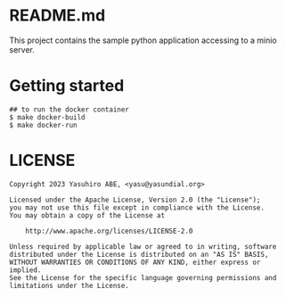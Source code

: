 # README.md

This project contains the sample python application accessing to a minio server.

# Getting started

	## to run the docker container
	$ make docker-build
	$ make docker-run

# LICENSE

    Copyright 2023 Yasuhiro ABE, <yasu@yasundial.org>

    Licensed under the Apache License, Version 2.0 (the "License");
    you may not use this file except in compliance with the License.
    You may obtain a copy of the License at

        http://www.apache.org/licenses/LICENSE-2.0

    Unless required by applicable law or agreed to in writing, software
    distributed under the License is distributed on an "AS IS" BASIS,
    WITHOUT WARRANTIES OR CONDITIONS OF ANY KIND, either express or implied.
    See the License for the specific language governing permissions and
    limitations under the License.


